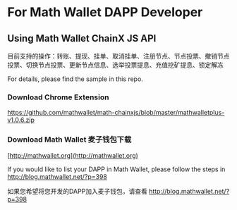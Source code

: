 # For Math Wallet DAPP Developer

## Using Math Wallet ChainX JS API

目前支持的操作：转账、提现、挂单、取消挂单、注册节点、节点投票、撤销节点投票、切换节点投票、更新节点信息、选举投票提息、充值挖矿提息、锁定解冻

For details, please find the sample in this repo.

### Download Chrome Extension
https://github.com/mathwallet/math-chainxjs/blob/master/mathwalletplus-v1.0.6.zip

### Download Math Wallet 麦子钱包下载

[http://mathwallet.org](http://mathwallet.org)

If you would like to list your DAPP in Math Wallet, please follow the steps in http://blog.mathwallet.net/?p=398

如果您希望将您开发的DAPP加入麦子钱包，请查看 http://blog.mathwallet.net/?p=398


